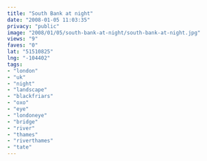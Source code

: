 ```yaml
---
title: "South Bank at night"
date: "2008-01-05 11:03:35"
privacy: "public"
image: "2008/01/05/south-bank-at-night/south-bank-at-night.jpg"
views: "9"
faves: "0"
lat: "51510825"
lng: "-104402"
tags:
- "london"
- "uk"
- "night"
- "landscape"
- "blackfriars"
- "oxo"
- "eye"
- "londoneye"
- "bridge"
- "river"
- "thames"
- "riverthames"
- "tate"
---
```


